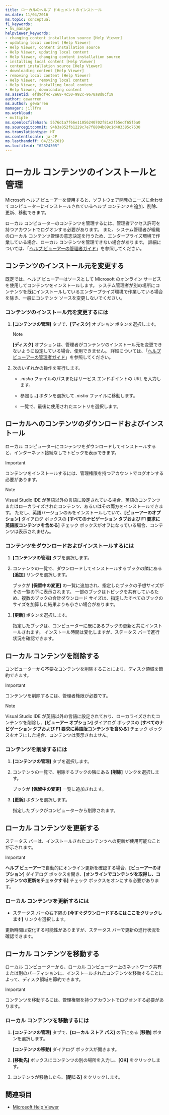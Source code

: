 ```yaml
---
title: ローカルのヘルプ ドキュメントのインストール
ms.date: 11/04/2016
ms.topic: conceptual
f1_keywords:
- hv_manage
helpviewer_keywords:
- changing content installation source [Help Viewer]
- updating local content [Help Viewer]
- Help Viewer, content installation source
- Help Viewer, updating local content
- Help Viewer, changing content installation source
- installing local content [Help Viewer]
- content installation source [Help Viewer]
- downloading content [Help Viewer]
- removing local content [Help Viewer]
- Help Viewer, removing local content
- Help Viewer, installing local content
- Help Viewer, downloading content
ms.assetid: efd9df4c-2e69-4c50-992c-9678a8d8cf19
author: gewarren
ms.author: gewarren
manager: jillfra
ms.workload:
- multiple
ms.openlocfilehash: 5576d1a7f66e11056240702f81e2f55edf65f5a0
ms.sourcegitcommit: 94b3a052fb1229c7e7f8804b09c1d403385c7630
ms.translationtype: HT
ms.contentlocale: ja-JP
ms.lasthandoff: 04/23/2019
ms.locfileid: "62824305"
---
```

# <a name="install-and-manage-local-content"></a>ローカル コンテンツのインストールと管理

Microsoft ヘルプ ビューアーを使用すると、ソフトウェア開発のニーズに合わせてコンピューターにインストールされているヘルプ コンテンツを追加、削除、更新、移動できます。

ローカル コンピューターのコンテンツを管理するには、管理者アクセス許可を持つアカウントでログオンする必要があります。 また、システム管理者が組織のローカル コンテンツ管理の意志決定を行うため、エンタープライズ環境で作業している場合、ローカル コンテンツを管理できない場合があります。 詳細については、「[ヘルプ ビューアーの管理者ガイド](../help-viewer/administrator-guide.md)」を参照してください。

## <a name="change-the-content-installation-source"></a>コンテンツのインストール元を変更する

既定では、ヘルプ ビューアーはソースとして Microsoft のオンライン サービスを使用してコンテンツをインストールします。 システム管理者が別の場所にコンテンツを既にインストールしているエンタープライズ環境で作業している場合を除き、一般にコンテンツ ソースを変更しないでください。

### <a name="to-change-the-content-installation-source"></a>コンテンツのインストール元を変更するには

1. **[コンテンツの管理]** タブで、**[ディスク]** オプション ボタンを選択します。

    > [!NOTE]
    > **[ディスク]** オプションは、管理者がコンテンツのインストール元を変更できないように設定している場合、使用できません。 詳細については、「[ヘルプ ビューアーの管理者ガイド](../help-viewer/administrator-guide.md)」を参照してください。

2. 次のいずれかの操作を実行します。

    - *.msha* ファイルのパスまたはサービス エンドポイントの URL を入力します。

    - 参照 **[…]** ボタンを選択して *.msha* ファイルに移動します。

    - 一覧で、最後に使用されたエントリを選択します。

## <a name="download-and-install-content-locally"></a>ローカルへのコンテンツのダウンロードおよびインストール

ローカル コンピューターにコンテンツをダウンロードしてインストールすると、インターネット接続なしでトピックを表示できます。

> [!IMPORTANT]
> コンテンツをインストールするには、管理権限を持つアカウントでログオンする必要があります。

> [!NOTE]
> Visual Studio IDE が英語以外の言語に設定されている場合、英語のコンテンツまたはローカライズされたコンテンツ、あるいはその両方をインストールできます。 ただし、英語バージョンのみをインストールしていて、**[ビューアーのオプション]** ダイアログ ボックスの **[すべてのナビゲーション タブおよび F1 要求に英語版コンテンツを含める]** チェック ボックスがオフになっている場合、コンテンツは表示されません。

### <a name="to-download-and-install-content"></a>コンテンツをダウンロードおよびインストールするには

1. **[コンテンツの管理]** タブを選択します。

2. コンテンツの一覧で、ダウンロードしてインストールするブックの隣にある **[追加]** リンクを選択します。

     ブックが **[保留中の変更]** の一覧に追加され、指定したブックの予想サイズがその一覧の下に表示されます。 一部のブックはトピックを共有しているため、複数のブックの合計ダウンロード サイズは、指定したすべてのブックのサイズを加算した結果よりも小さい場合があります。

3. **[更新]** ボタンを選択します。

     指定したブックは、コンピューターに既にあるブックの更新と共にインストールされます。 インストール時間は変化しますが、ステータス バーで進行状況を確認できます。

## <a name="remove-local-content"></a>ローカル コンテンツを削除する

コンピューターから不要なコンテンツを削除することにより、ディスク領域を節約できます。

> [!IMPORTANT]
> コンテンツを削除するには、管理者権限が必要です。

> [!NOTE]
> Visual Studio IDE が英語以外の言語に設定されており、ローカライズされたコンテンツを削除し、**[ビューアー オプション]** ダイアログ ボックスの **[すべてのナビゲーション タブおよび F1 要求に英語版コンテンツを含める]** チェック ボックスをオフにした場合、コンテンツは表示されません。

### <a name="to-remove-content"></a>コンテンツを削除するには

1. **[コンテンツの管理]** タブを選択します。

2. コンテンツの一覧で、削除するブックの隣にある **[削除]** リンクを選択します。

     ブックが **[保留中の変更]** 一覧に追加されます。

3. **[更新]** ボタンを選択します。

     指定したブックがコンピューターから削除されます。

## <a name="update-local-content"></a>ローカル コンテンツを更新する

ステータス バーは、インストールされたコンテンツへの更新が使用可能なことが示されます。

> [!IMPORTANT]
> **ヘルプ ビューアー**で自動的にオンライン更新を確認する場合、**[ビューアーのオプション]** ダイアログ ボックスを開き、**[オンラインでコンテンツを取得し、コンテンツの更新をチェックする]** チェック ボックスをオンにする必要があります。

### <a name="to-update-local-content"></a>ローカル コンテンツを更新するには

- ステータス バーの右下隅の **[今すぐダウンロードするにはここをクリックします]** リンクを選択します。

更新時間は変化する可能性がありますが、ステータス バーで更新の進行状況を確認できます。

## <a name="move-local-content"></a>ローカル コンテンツを移動する

ローカル コンピューターから、ローカル コンピューター上のネットワーク共有または別のパーティションに、インストールされたコンテンツを移動することによって、ディスク領域を節約できます。

> [!IMPORTANT]
> コンテンツを移動するには、管理権限を持つアカウントでログオンする必要があります。

### <a name="to-move-local-content"></a>ローカル コンテンツを移動するには

1. **[コンテンツの管理]** タブで、**[ローカル ストア パス]** の下にある **[移動]** ボタンを選択します。

     **[コンテンツの移動]** ダイアログ ボックスが開きます。

2. **[移動先]** ボックスにコンテンツの別の場所を入力し、**[OK]** をクリックします。

3. コンテンツが移動したら、**[閉じる]** をクリックします。

## <a name="see-also"></a>関連項目

- [Microsoft Help Viewer](../help-viewer/overview.md)